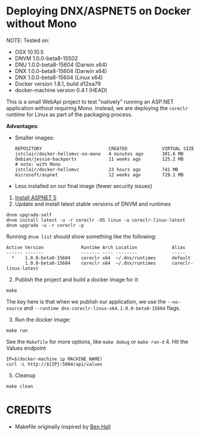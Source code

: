 # Deploying DNX/ASPNET5 on Docker without Mono

*NOTE*: Tested on:

* OSX 10.10.5 
* DNVM 1.0.0-beta8-15502 
* DNU 1.0.0-beta8-15604 (Darwin x64)
* DNX 1.0.0-beta8-15604 (Darwin x64) 
* DNX 1.0.0-beta8-15604 (Linux x64)
* Docker version 1.8.1, build d12ea79
* docker-machine version 0.4.1 (HEAD)

This is a small WebApi project to test "natively" running an ASP.NET application without requiring Mono. Instead, we are deploying the `coreclr` runtime for Linux as part of the packaging process. 

**Advantages**:

* Smaller images:

  ```
  REPOSITORY                         CREATED             VIRTUAL SIZE 
  jstclair/docker-hellomvc-no-mono   4 minutes ago       301.6 MB 
  debian/jessie-backports            11 weeks ago        125.2 MB
  # note: with Mono 
  jstclair/docker-hellomvc           23 hours ago        741 MB
  microsoft/aspnet                   12 weeks ago        729.1 MB 
  ```
  
* Less installed on our final image (fewer security issues)


1. [Install ASPNET 5](https://github.com/aspnet/home)
2. Update and install latest stable versions of DNVM and runtimes
  ```
  dnvm upgrade-self
  dnvm install latest -u -r coreclr -OS linux -a coreclr-linux-latest
  dnvm upgrade -u -r coreclr -p
  ```
  
  Running `dnvm list` should show something like the following:
  
  ```
  Active Version              Runtime Arch Location             Alias
  ------ -------              ------- ---- --------             -----
    *    1.0.0-beta8-15604    coreclr x64  ~/.dnx/runtimes      default
         1.0.0-beta8-15604    coreclr x64  ~/.dnx/runtimes      coreclr-linux-latest
  ```
2. Publish the project and build a docker image for it:
  ```
  make
  ```
  
  The key here is that when we publish our application, we use the `--no-source` and  `--runtime dnx-coreclr-linux-x64.1.0.0-beta8-15604` flags.
  
3. Run the docker image:
  ```
  make run
  ```
  
  See the `Makefile` for more options, like `make debug` or `make run-d`
4. Hit the Values endpoint
  ```
  IP=$(docker-machine ip MACHINE_NAME)
  curl -L http://${IP}:5004/api/values
  ```
5. Cleanup
  ```
  make clean
  ```
# CREDITS

* Makefile originally inspired by [Ben Hall](http://blog.benhall.me.uk/2015/05/using-make-to-manage-docker-image-creation/)